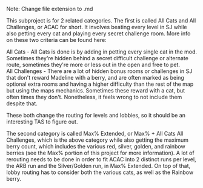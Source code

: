 Note: Change file extension to .md

This subproject is for 2 related categories. The first is called All Cats and All Challenges, or ACAC for short. It involves beating every level in SJ while also petting every cat and playing every secret challenge room. More info on these two criteria can be found here:

All Cats - All Cats is done is by adding in petting every single cat in the mod. Sometimes they're hidden behind a secret difficult challenge or alternate route, sometimes they're more or less out in the open and free to pet.
<br>All Challenges - There are a lot of hidden bonus rooms or challenges in SJ that don't reward Madeline with a berry, and are often marked as being optional extra rooms and having a higher difficulty than the rest of the map but using the maps mechanics. Sometimes these reward with a cat, but often times they don't. Nonetheless, it feels wrong to not include them despite that.

These both change the routing for levels and lobbies, so it should be an interesting TAS to figure out.

The second category is called Max% Extended, or Max% + All Cats All Challenges, which is the above category while also getting the maximum berry count, which includes the various red, silver, golden, and rainbow berries (see the Max% portion of this project for more information). A lot of rerouting needs to be done in order to fit ACAC into 2 distinct runs per level, the ARB run and the Silver/Golden run, in Max% Extended. On top of that, lobby routing has to consider both the various cats, as well as the Rainbow berry.

